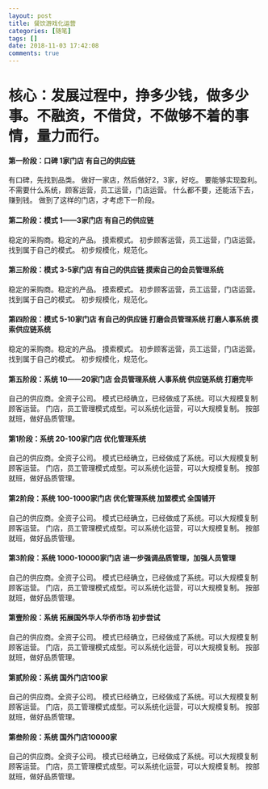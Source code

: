 ```yaml
---
layout: post
title: 餐饮游戏化运营
categories: [随笔]
tags: []
date: 2018-11-03 17:42:08
comments: true
---
```


# 核心：发展过程中，挣多少钱，做多少事。不融资，不借贷，不做够不着的事情，量力而行。

#### 第一阶段：口碑   1家门店  有自己的供应链

有口碑，先找到品类。
做好一家店，然后做好2，3家，好吃。
要能够实现盈利。
不需要什么系统，顾客运营，员工运营，门店运营。
什么都不要，还能活下去，赚到钱。
做到了这样的门店，才考虑下一阶段。

#### 第二阶段：模式   1——3家门店  有自己的供应链

稳定的采购商。稳定的产品。
摸索模式。
初步顾客运营，员工运营，门店运营。
找到属于自己的模式。
初步规模化，规范化。
#### 第三阶段：模式   3-5家门店  有自己的供应链 摸索自己的会员管理系统

稳定的采购商。稳定的产品。
摸索模式。
初步顾客运营，员工运营，门店运营。
找到属于自己的模式。
初步规模化，规范化。

#### 第四阶段：模式   5-10家门店  有自己的供应链 打磨会员管理系统 打磨人事系统 摸索供应链系统

稳定的采购商。稳定的产品。
摸索模式。
初步顾客运营，员工运营，门店运营。
找到属于自己的模式。
初步规模化，规范化。

#### 第五阶段：系统   10——20家门店    会员管理系统 人事系统 供应链系统 打磨完毕
自己的供应商。全资子公司。
模式已经确立，已经做成了系统。可以大规模复制顾客运营。
门店，员工管理模式成型。可以系统化运营，可以大规模复制。
按部就班，做好品质管理。






#### 第1阶段：系统   20-100家门店    优化管理系统
自己的供应商。全资子公司。
模式已经确立，已经做成了系统。可以大规模复制顾客运营。
门店，员工管理模式成型。可以系统化运营，可以大规模复制。
按部就班，做好品质管理。

#### 第2阶段：系统   100-1000家门店    优化管理系统 加盟模式 全国铺开
自己的供应商。全资子公司。
模式已经确立，已经做成了系统。可以大规模复制顾客运营。
门店，员工管理模式成型。可以系统化运营，可以大规模复制。
按部就班，做好品质管理。

#### 第3阶段：系统   1000-10000家门店    进一步强调品质管理，加强人员管理
自己的供应商。全资子公司。
模式已经确立，已经做成了系统。可以大规模复制顾客运营。
门店，员工管理模式成型。可以系统化运营，可以大规模复制。
按部就班，做好品质管理。




#### 第壹阶段：系统   拓展国外华人华侨市场    初步尝试
自己的供应商。全资子公司。
模式已经确立，已经做成了系统。可以大规模复制顾客运营。
门店，员工管理模式成型。可以系统化运营，可以大规模复制。
按部就班，做好品质管理。

#### 第贰阶段：系统   国外门店100家   
自己的供应商。全资子公司。
模式已经确立，已经做成了系统。可以大规模复制顾客运营。
门店，员工管理模式成型。可以系统化运营，可以大规模复制。
按部就班，做好品质管理。

#### 第叁阶段：系统   国外门店10000家   
自己的供应商。全资子公司。
模式已经确立，已经做成了系统。可以大规模复制顾客运营。
门店，员工管理模式成型。可以系统化运营，可以大规模复制。
按部就班，做好品质管理。



